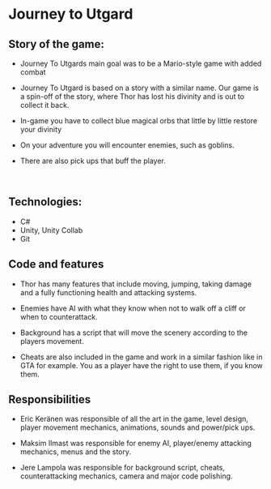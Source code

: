 # Journey to Utgard


## Story of the game:

- Journey To Utgards main goal was to be a Mario-style game with added combat​

- Journey To Utgard is based on a story with a similar name. Our game is a spin-off of the story, where Thor has lost his divinity and is out to collect it back.​

- In-game you have to collect blue magical orbs that little by little restore your divinity​

- On your adventure you will encounter enemies, such as goblins.​

- There are also pick ups that buff the player.​

​
## Technologies:

- C#
- Unity, Unity Collab
- Git

## Code and features

- Thor has many features that include moving, jumping, taking damage and a fully functioning health and attacking systems.​

- Enemies have AI with what they know when not to walk off a cliff or when to counterattack.​

- Background has a script that will move the scenery according to the players movement.​

- Cheats are also included in the game and work in a similar fashion like in GTA for example. You as a player have the right to use them, if you know them.

## Responsibilities​

- Eric Keränen was responsible of all the art in the game, level design, player movement mechanics, animations, sounds and power/pick ups.​

- Maksim Ilmast was responsible for enemy AI, player/enemy attacking mechanics, menus and the story.​

- Jere Lampola was responsible for background script, cheats, counterattacking mechanics, camera and major code polishing.​

